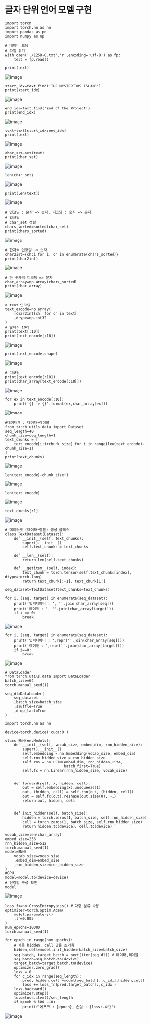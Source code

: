 # 글자 단위 언어 모델 구현

```
import torch
import torch.nn as nn
import pandas as pd
import numpy as np
```
```
# 데이터 로딩
# 파일 읽기
with open('./1268-0.txt','r',encoding='utf-8') as fp:
    text = fp.read()

print(text)
```
![image](https://github.com/user-attachments/assets/92f64326-d248-49c6-9db7-b3c2ea052d05)

```
start_idx=text.find('THE MYSTERIOUS ISLAND')
print(start_idx)
```
![image](https://github.com/user-attachments/assets/6a3379cb-5729-4b0f-9147-094ef0510868)

```
end_idx=text.find('End of the Project')
print(end_idx)
```
![image](https://github.com/user-attachments/assets/11134ea9-53fc-4481-9ba2-0479468e07f7)

```
text=text[start_idx:end_idx]
print(text)
```
![image](https://github.com/user-attachments/assets/eac9db17-03f6-40cf-8442-cc811a89c11c)

```
char_set=set(text)
print(char_set)
```
![image](https://github.com/user-attachments/assets/61a406b0-d24e-4e88-b950-348c838d7397)

```
len(char_set)
```
![image](https://github.com/user-attachments/assets/5a5e0fd6-d879-4069-952f-78fecfd30081)

```
print(len(text))
```
![image](https://github.com/user-attachments/assets/b1693be3-0eba-4941-8619-437c98efc3f0)

```
# 인코딩 : 문자 => 숫자, 디코딩 : 숫자 => 문자
# 인코딩
# char_set 정렬
chars_sorted=sorted(char_set)
print(chars_sorted)
```
![image](https://github.com/user-attachments/assets/1caa1427-926f-463f-a40d-594ce7096c90)

```
# 한자씩 인코딩 -> 숫자
char2int={ch:i for i, ch in enumerate(chars_sorted)}
print(char2int)
```
![image](https://github.com/user-attachments/assets/a6f26a63-58f7-4ad5-9d4a-a3717db399e5)
```
# 한 숫자씩 디코딩 => 문자
char_array=np.array(chars_sorted)
print(char_array)
```
![image](https://github.com/user-attachments/assets/0295af6f-2565-463e-b56c-a681916c9244)

```
# text 인코딩
text_encode=np.array(
    [char2int[ch] for ch in text]
    ,dtype=np.int32
)
# 앞에서 10개
print(text[:10])
print(text_encode[:10])
```
![image](https://github.com/user-attachments/assets/fa6ba8e0-2132-47c4-97bd-7c3697e5c9f1)

```
print(text_encode.shape)
```
![image](https://github.com/user-attachments/assets/f7ca81ab-8446-4dc0-9fee-d615b7d0cf72)

```
# 디코딩
print(text_encode[:10])
print(char_array[text_encode[:10]])
```
![image](https://github.com/user-attachments/assets/419d77b9-689e-43cc-b61d-c95ba2437e7a)

```
for ex in text_encode[:10]:
    print('{} -> {}'.format(ex,char_array[ex]))
```
![image](https://github.com/user-attachments/assets/0e86b483-639d-4afd-b657-1a26d6ed29e5)

```
#데이터셋 : 데이터+레이블
from torch.utils.data import Dataset
seq_length=40
chunk_size=seq_length+1
text_chunks = [
    text_encode[i:i+chunk_size] for i in range(len(text_encode)-chunk_size+1)
]
print(text_chunks)
```
![image](https://github.com/user-attachments/assets/85c48aaa-b313-41f2-ba29-5a4aded484ec)

```
len(text_encode)-chunk_size+1
```
![image](https://github.com/user-attachments/assets/ffcff031-3df2-4288-89d8-e19addb67d1f)
```
len(text_encode)
```
![image](https://github.com/user-attachments/assets/b9e4d15f-8d58-4be4-a26e-b25093156c3d)

```
text_chunks[:1]
```
![image](https://github.com/user-attachments/assets/429e3060-7f58-48ba-ac93-5fb02b20b1b1)

```
# 데이터셋 (데이터+렝블) 생성 클래스
class TextDataset(Dataset):
    def __init__(self, text_chunks):
        super().__init__()
        self.text_chunks = text_chunks
        
    def __len__(self):
        return len(self.text_chunks)
    
    def __getitem__(self, index):
        text_chunk = torch.tensor(self.text_chunks[index], dtype=torch.long)
        return text_chunk[:-1], text_chunk[1:]
```
```
seq_dataset=TextDataset(text_chunks=text_chunks)
```
```
for i, (seq, target) in enumerate(seq_dataset):
    print('입력데이터 : ', ''.join(char_array[seq]))  
    print('레이블 : ', ''.join(char_array[target])) 
    if i == 0:
        break
```
![image](https://github.com/user-attachments/assets/0f10a301-8853-46cb-b99f-af24c2883aaa)

```
for i, (seq, target) in enumerate(seq_dataset):
    print('입력데이터 : ',repr(''.join(char_array[seq])))
    print('레이블 : ',repr(''.join(char_array[target])))
    if i==0:
        break
```
![image](https://github.com/user-attachments/assets/20821e3c-1884-4838-a178-ef18d48d5e75)

```
# DataLoader
from torch.utils.data import DataLoader
batch_size=64
torch.manual_seed(1)

seq_dl=DataLoader(
    seq_dataset
    ,batch_size=batch_size
    ,shuffle=True
    ,drop_last=True
)
```
```
import torch.nn as nn

device=torch.device('cuda:0')

class RNN(nn.Module):
    def __init__(self, vocab_size, embed_dim, rnn_hidden_size):
        super().__init__()
        self.embedding = nn.Embedding(vocab_size, embed_dim)
        self.rnn_hidden_size = rnn_hidden_size
        self.rnn = nn.LSTM(embed_dim, rnn_hidden_size,
                           batch_first=True)
        self.fc = nn.Linear(rnn_hidden_size, vocab_size)


    def forward(self, x, hidden, cell):
        out = self.embedding(x).unsqueeze(1)
        out, (hidden, cell) = self.rnn(out, (hidden, cell))
        out = self.fc(out).reshape(out.size(0), -1)
        return out, hidden, cell


    def init_hidden(self, batch_size):
        hidden = torch.zeros(1, batch_size, self.rnn_hidden_size)
        cell = torch.zeros(1, batch_size, self.rnn_hidden_size)
        return hidden.to(device), cell.to(device)
```
```
vocab_size=len(char_array)
embed_size=256
rnn_hidden_size=512
torch.manual_seed(1)
model=RNN(
    vocab_size=vocab_size
    ,embed_dim=embed_size
    ,rnn_hidden_size=rnn_hidden_size
)
#GPU
model=model.to(device=device)
# 신곙망 구성 확인
model
```
![image](https://github.com/user-attachments/assets/7043e415-7f87-4e55-b34d-cb2038d6bf94)

```
loss_fn=nn.CrossEntropyLoss() # 다중 분류 사용
optimizer=torch.optim.Adam(
    model.parameters()
    ,lr=0.005
)
num_epochs=10000
torch.manual_seed(1)

for epoch in range(num_epochs):
    # 처음 hidden, cell 값을 초기화
    hidden,cell=model.init_hidden(batch_size=batch_size)
    seq_batch, target_batch = next(iter(seq_dl)) # 데이터,레이블
    seq_batch=seq_batch.to(device)
    target_batch=target_batch.to(device)
    optimizer.zero_grad()
    loss = 0
    for c_idx in range(seq_length):
        pred, hidden,cell =model(seq_batch[:,c_idx],hidden,cell)
        loss += loss_fn(pred,target_batch[:,c_idx])
    loss.backward()
    optimizer.step()
    loss=loss.item()/seq_length
    if epoch % 500 ==0:
        print(f'에포크 : {epoch}, 손실 : {loss:.4f}')
```
![image](https://github.com/user-attachments/assets/c8178d3f-71a5-4e15-908e-1688eb078e57)
